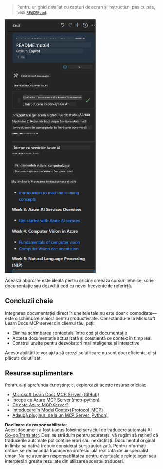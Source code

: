 <!--
CO_OP_TRANSLATOR_METADATA:
{
  "original_hash": "4319d291c9d124ecafea52b3d04bfa0e",
  "translation_date": "2025-06-23T11:17:43+00:00",
  "source_file": "09-CaseStudy/docs-mcp/README.md",
  "language_code": "ro"
}
-->
> Pentru un ghid detaliat cu capturi de ecran și instrucțiuni pas cu pas, vezi [`README.md`](./solution/scenario3/README.md).

![Prezentare generală Scenariul 3](../../../../translated_images/step4-prompt-chat.12187bb001605efc5077992b621f0fcd1df12023c5dce0464f8eb8f3d595218f.ro.png)

Această abordare este ideală pentru oricine creează cursuri tehnice, scrie documentație sau dezvoltă cod cu nevoi frecvente de referință.

## Concluzii cheie

Integrarea documentației direct în uneltele tale nu este doar o comoditate—este o schimbare majoră pentru productivitate. Conectându-te la Microsoft Learn Docs MCP server din clientul tău, poți:

- Elimina schimbarea contextului între cod și documentație
- Accesa documentație actualizată și conștientă de context în timp real
- Construi unelte pentru dezvoltatori mai inteligente și interactive

Aceste abilități te vor ajuta să creezi soluții care nu sunt doar eficiente, ci și plăcute de utilizat.

## Resurse suplimentare

Pentru a-ți aprofunda cunoștințele, explorează aceste resurse oficiale:

- [Microsoft Learn Docs MCP Server (GitHub)](https://github.com/MicrosoftDocs/mcp)
- [Începe cu Azure MCP Server (mcp-python)](https://learn.microsoft.com/en-us/azure/developer/azure-mcp-server/get-started#create-the-python-app)
- [Ce este Azure MCP Server?](https://learn.microsoft.com/en-us/azure/developer/azure-mcp-server/)
- [Introducere în Model Context Protocol (MCP)](https://modelcontextprotocol.io/introduction)
- [Adaugă pluginuri de la un MCP Server (Python)](https://learn.microsoft.com/en-us/semantic-kernel/concepts/plugins/adding-mcp-plugins)

**Declinare de responsabilitate**:  
Acest document a fost tradus folosind serviciul de traducere automată AI [Co-op Translator](https://github.com/Azure/co-op-translator). Deși ne străduim pentru acuratețe, vă rugăm să rețineți că traducerile automate pot conține erori sau inexactități. Documentul original în limba sa nativă trebuie considerat sursa autorizată. Pentru informații critice, se recomandă traducerea profesională realizată de un specialist uman. Nu ne asumăm responsabilitatea pentru eventualele neînțelegeri sau interpretări greșite rezultate din utilizarea acestei traduceri.